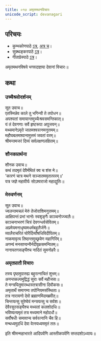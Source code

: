 ```yaml
---
title: ०१७ अमृतमथनविचारः
unicode_script: devanagari
---
```


## परिचयः
- कुम्भकोणपाठे [ऽत्र](https://archive.org/details/mahAbhArata-kumbhakoNam/page/n369), [अत्र च](https://sanskritdocuments.org/mirrors/mahabharata/mbhK/mahabharata-k-01-sa.html)।
- सुक्थङ्करपाठे [ऽत्र](http://bombay.indology.info/mahabharata/text/UD/MBh01.txt)।
- गीताप्रेस्पाठे [ऽत्र](https://archive.org/stream/mahabharata01ramauoft#page/564/mode/2up)।

अमृतमथनविषये भगवदाज्ञया देवानां विचारः॥  

## कथा

### उच्चैश्रवोदर्शनम्
 सूत उवाच॥  
एतस्मिन्नेव काले तु भगिन्यौ ते तपोधन॥  
अपश्यतां समायान्तमुच्चैःश्रवसमन्तिकात्॥  
यं तं देवगणाः सर्वे हृष्टरूपा अपूजयन्॥  
मथ्यमानेऽमृते जातमश्वरत्नमनुत्तमम्॥  
महौघबलमश्वानामुत्तमं जवतां वरम्॥  
श्रीमन्तमजरं दिव्यं सर्वलक्षणलक्षितम्॥  

### शौनकप्रार्थना
 शौनक उवाच॥  
कथं तदमृतं देवैर्मथितं क्व च शंस मे॥  
'कारणं चात्र मथने सञ्जातममृतात्परम्॥'  
यत्र जज्ञे महावीर्यः सोऽश्वराजो महाद्युतिः॥  

### मेरुवर्णनम्
 सूत उवाच॥  
ज्वलन्तमचलं मेरुं तेजोराशिमनुत्तमम्॥  
आक्षिपन्तं प्रभां भानोः स्वशृङ्गैः काञ्चनोज्ज्वलैः॥  
काञ्चनाभरणं चित्रं देवगन्धर्वसेवितम्॥  
अप्रमेयमनाधृष्यमधर्मबहुलैर्जनैः॥  
व्यालैराचरितं घोरैर्दिव्यौषधिविदीपितम्॥  
नाकमावृत्य तिष्ठन्तमुच्छ्रयेण महागिरिम्॥  
अगम्यं मनसाप्यन्यैर्नदीवृक्षसमन्वितम्॥  
नानापतगसङ्घैश्च नादितं सुमनोहरैः॥  

### अमृतप्रातौ विचारः
तस्य पृष्ठमुपारुह्य बहुरत्नाचितं शुभम्॥  
अनन्तकल्पमुद्विद्धं सुराः सर्वे महौजसः॥  
ते मन्त्रयितुमारब्धास्तत्रासीना दिवौकसः॥  
अमृतार्थे समागम्य तपोनियमसंस्थिताः॥  
तत्र नारायणो देवो ब्रह्माणमिदमब्रवीत्॥  
चिन्तयत्सु सुरेष्वेवं मन्त्रयत्सु च सर्वशः॥  
देवैरसुरसङ्घैश्च मथ्यतां कलशोदधिः॥  
भविष्यत्यमृतं तत्र मथ्यमाने महोदधौ॥  
सर्वौषधीः समावाप्य सर्वरत्नानि चैव हि॥  
मन्थध्वमुदधिं देवा वेत्स्यध्वममृतं ततः॥  

इति श्रीमन्महाभारते आदिपर्वणि आस्तीकपर्वणि सप्तदशोऽध्यायः॥